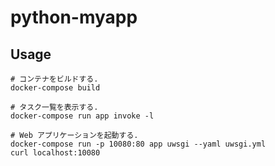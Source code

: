 # python-myapp

## Usage

    # コンテナをビルドする.
    docker-compose build

    # タスク一覧を表示する.
    docker-compose run app invoke -l

    # Web アプリケーションを起動する.
    docker-compose run -p 10080:80 app uwsgi --yaml uwsgi.yml
    curl localhost:10080

